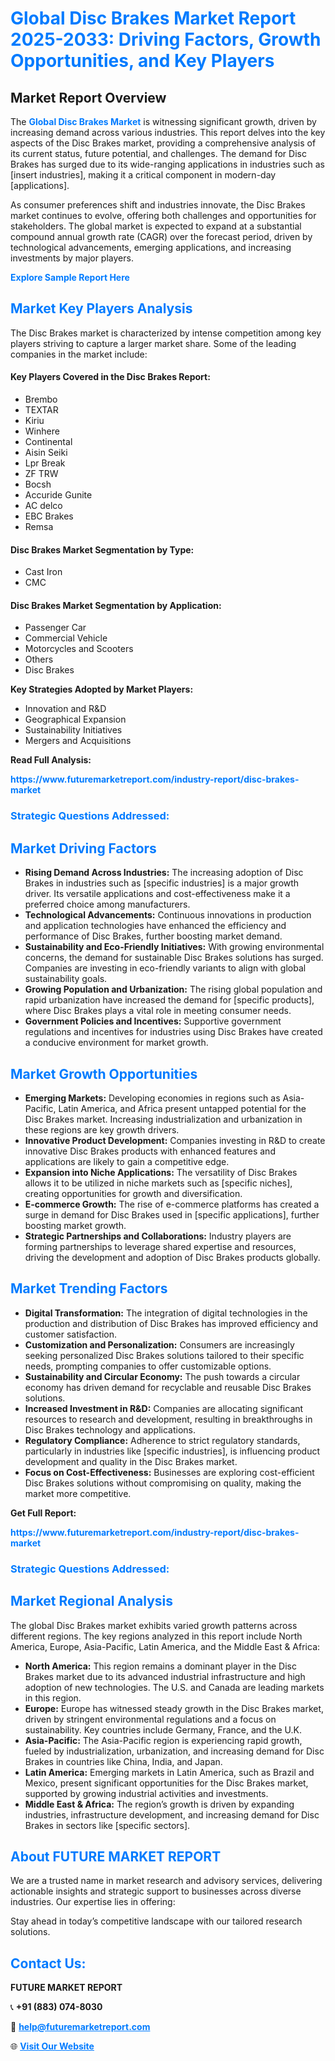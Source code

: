 <h1 style="color: #007BFF;">Global Disc Brakes Market Report 2025-2033: Driving Factors, Growth Opportunities, and Key Players</h1>

<section id="overview">
<h2>Market Report Overview</h2>
<p>The <a href="https://www.futuremarketreport.com/industry-report/disc-brakes-market" style="color: #007BFF; text-decoration: none;"><strong>Global Disc Brakes Market</strong></a> is witnessing significant growth, driven by increasing demand across various industries. This report delves into the key aspects of the Disc Brakes market, providing a comprehensive analysis of its current status, future potential, and challenges. The demand for Disc Brakes has surged due to its wide-ranging applications in industries such as [insert industries], making it a critical component in modern-day [applications].</p>
<p>As consumer preferences shift and industries innovate, the Disc Brakes market continues to evolve, offering both challenges and opportunities for stakeholders. The global market is expected to expand at a substantial compound annual growth rate (CAGR) over the forecast period, driven by technological advancements, emerging applications, and increasing investments by major players.</p>
</section>

<section id="overview">
<p><a href="https://www.futuremarketreport.com/request-sample/reportId=126086" style="color: #007BFF; text-decoration: none;"><strong>Explore Sample Report Here</strong></a></p>
</section>

<section id="key-players">
<h2 style="color: #007BFF;">Market Key Players Analysis</h2>
<p>The Disc Brakes market is characterized by intense competition among key players striving to capture a larger market share. Some of the leading companies in the market include:</p>
<h4>Key Players Covered in the Disc Brakes Report:</h4>
<ul><li>Brembo</li><li>TEXTAR</li><li>Kiriu</li><li>Winhere</li><li>Continental</li><li>Aisin Seiki</li><li>Lpr Break</li><li>ZF TRW</li><li>Bocsh</li><li>Accuride Gunite</li><li>AC delco</li><li>EBC Brakes</li><li>Remsa</li></ul>
<h4>Disc Brakes Market Segmentation by Type:</h4>
<ul><li>Cast Iron</li><li>CMC</li></ul>

<h4>Disc Brakes Market Segmentation by Application:</h4>
<ul><li>Passenger Car</li><li>Commercial Vehicle</li><li>Motorcycles and Scooters</li><li>Others</li><li>Disc Brakes</li></ul>
<p><strong>Key Strategies Adopted by Market Players:</strong></p>
<ul>
<li>Innovation and R&D</li>
<li>Geographical Expansion</li>
<li>Sustainability Initiatives</li>
<li>Mergers and Acquisitions</li>
</ul>
</section>

<section>
<p><strong>Read Full Analysis: </strong></p><a href="https://www.futuremarketreport.com/industry-report/disc-brakes-market" style="color: #007BFF; text-decoration: none;"><strong>https://www.futuremarketreport.com/industry-report/disc-brakes-market</strong></a>
<h3 style="color: #007BFF;">Strategic Questions Addressed:</h3>
</section>

<section id="driving-factors">
<h2 style="color: #007BFF;">Market Driving Factors</h2>
<ul>
<li><strong>Rising Demand Across Industries:</strong> The increasing adoption of Disc Brakes in industries such as [specific industries] is a major growth driver. Its versatile applications and cost-effectiveness make it a preferred choice among manufacturers.</li>
<li><strong>Technological Advancements:</strong> Continuous innovations in production and application technologies have enhanced the efficiency and performance of Disc Brakes, further boosting market demand.</li>
<li><strong>Sustainability and Eco-Friendly Initiatives:</strong> With growing environmental concerns, the demand for sustainable Disc Brakes solutions has surged. Companies are investing in eco-friendly variants to align with global sustainability goals.</li>
<li><strong>Growing Population and Urbanization:</strong> The rising global population and rapid urbanization have increased the demand for [specific products], where Disc Brakes plays a vital role in meeting consumer needs.</li>
<li><strong>Government Policies and Incentives:</strong> Supportive government regulations and incentives for industries using Disc Brakes have created a conducive environment for market growth.</li>
</ul>
</section>

<section id="growth-opportunities">
<h2 style="color: #007BFF;">Market Growth Opportunities</h2>
<ul>
<li><strong>Emerging Markets:</strong> Developing economies in regions such as Asia-Pacific, Latin America, and Africa present untapped potential for the Disc Brakes market. Increasing industrialization and urbanization in these regions are key growth drivers.</li>
<li><strong>Innovative Product Development:</strong> Companies investing in R&D to create innovative Disc Brakes products with enhanced features and applications are likely to gain a competitive edge.</li>
<li><strong>Expansion into Niche Applications:</strong> The versatility of Disc Brakes allows it to be utilized in niche markets such as [specific niches], creating opportunities for growth and diversification.</li>
<li><strong>E-commerce Growth:</strong> The rise of e-commerce platforms has created a surge in demand for Disc Brakes used in [specific applications], further boosting market growth.</li>
<li><strong>Strategic Partnerships and Collaborations:</strong> Industry players are forming partnerships to leverage shared expertise and resources, driving the development and adoption of Disc Brakes products globally.</li>
</ul>
</section>

<section id="trending-factors">
<h2 style="color: #007BFF;">Market Trending Factors</h2>
<ul>
<li><strong>Digital Transformation:</strong> The integration of digital technologies in the production and distribution of Disc Brakes has improved efficiency and customer satisfaction.</li>
<li><strong>Customization and Personalization:</strong> Consumers are increasingly seeking personalized Disc Brakes solutions tailored to their specific needs, prompting companies to offer customizable options.</li>
<li><strong>Sustainability and Circular Economy:</strong> The push towards a circular economy has driven demand for recyclable and reusable Disc Brakes solutions.</li>
<li><strong>Increased Investment in R&D:</strong> Companies are allocating significant resources to research and development, resulting in breakthroughs in Disc Brakes technology and applications.</li>
<li><strong>Regulatory Compliance:</strong> Adherence to strict regulatory standards, particularly in industries like [specific industries], is influencing product development and quality in the Disc Brakes market.</li>
<li><strong>Focus on Cost-Effectiveness:</strong> Businesses are exploring cost-efficient Disc Brakes solutions without compromising on quality, making the market more competitive.</li>
</ul>
</section>

<section>
<p><strong>Get Full Report: </strong></p><a href="https://www.futuremarketreport.com/industry-report/disc-brakes-market" style="color: #007BFF; text-decoration: none;"><strong>https://www.futuremarketreport.com/industry-report/disc-brakes-market</strong></a>
<h3 style="color: #007BFF;">Strategic Questions Addressed:</h3>
</section>


<section id="regional-analysis">
<h2 style="color: #007BFF;">Market Regional Analysis</h2>
<p>The global Disc Brakes market exhibits varied growth patterns across different regions. The key regions analyzed in this report include North America, Europe, Asia-Pacific, Latin America, and the Middle East & Africa:</p>
<ul>
<li><strong>North America:</strong> This region remains a dominant player in the Disc Brakes market due to its advanced industrial infrastructure and high adoption of new technologies. The U.S. and Canada are leading markets in this region.</li>
<li><strong>Europe:</strong> Europe has witnessed steady growth in the Disc Brakes market, driven by stringent environmental regulations and a focus on sustainability. Key countries include Germany, France, and the U.K.</li>
<li><strong>Asia-Pacific:</strong> The Asia-Pacific region is experiencing rapid growth, fueled by industrialization, urbanization, and increasing demand for Disc Brakes in countries like China, India, and Japan.</li>
<li><strong>Latin America:</strong> Emerging markets in Latin America, such as Brazil and Mexico, present significant opportunities for the Disc Brakes market, supported by growing industrial activities and investments.</li>
<li><strong>Middle East & Africa:</strong> The region’s growth is driven by expanding industries, infrastructure development, and increasing demand for Disc Brakes in sectors like [specific sectors].</li>
</ul>
</section>

<footer>
<h2 style="color: #007BFF;">About FUTURE MARKET REPORT</h2>
<p>We are a trusted name in market research and advisory services, delivering actionable insights and strategic support to businesses across diverse industries. Our expertise lies in offering:</p>

<p>Stay ahead in today’s competitive landscape with our tailored research solutions.</p>

<h2 style="color: #007BFF;">Contact Us:</h2>
<p><strong>FUTURE MARKET REPORT</strong></p>
<p>📞 <strong>+91 (883) 074-8030</strong></p>
<p>📧 <strong><a href="mailto:help@futuremarketreport.com" style="color: #007BFF;">help@futuremarketreport.com</a></strong></p>
<p>🌐 <strong><a href="https://www.futuremarketreport.com/" style="color: #007BFF;">Visit Our Website</a></strong></p>
</footer>